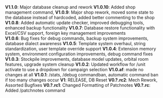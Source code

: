 **V1.1.0**: Major database cleanup and rework
**V1.0.10**: Added shop management command, 
**V1.0.9**: Major shop rework, moved some state to the database instead of hardcoded, added better commenting to the shop
**V1.0.8**: Added automatic update checker, improved debugging tools, enhanced backup functionality
**V1.0.7**: Database restore functionality with Excel/CSV support, foreign key management improvements  
**V1.0.6**: Bug fixes for debug commands, backup system improvements, database dialect awareness
**V1.0.5**: Template system overhaul, string standardization, user template override support
**V1.0.4**: Extension memory system, environment configuration improvements, debug command fixes
**V1.0.3**: Stockpile improvements, database model updates, orbital room features, upgrade system cleanup
**V1.0.2**: Updated workflow for /unit activate to use a dropdown for campaign selection
**V1.0.af**: made no changes at all
**V1.0.1**: /stats, /debug commandban, automatic command ban if too many changes occur
**V1**: RELEASE, DB Reset
**V0.?.rc2**: Mech Rework, Assorted Bugfixes
**V0.?.rc1**: Changed Formatting of Patchnotes
**V0.?.rc**: Added /patchnotes command